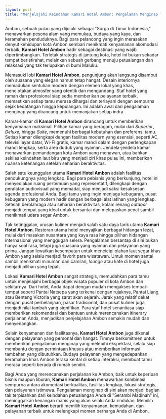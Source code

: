 ```yaml
---
layout: post
title: "Menjelajahi Keindahan Kamari Hotel Ambon: Pengalaman Menginap Tak Terlupakan"
---
```


Ambon, sebuah pulau yang dijuluki sebagai "Surga di Timur Indonesia," menawarkan pesona alam yang memukau, budaya yang kaya, dan keramahan penduduknya. Bagi para pelancong yang ingin merasakan denyut kehidupan kota Ambon sembari menikmati kenyamanan akomodasi terbaik, **Kamari Hotel Ambon** hadir sebagai destinasi yang wajib dipertimbangkan. Terletak strategis di jantung kota, hotel ini bukan sekadar tempat beristirahat, melainkan sebuah gerbang menuju petualangan dan relaksasi yang tak terlupakan di bumi Maluku.

Memasuki lobi **Kamari Hotel Ambon**, pengunjung akan langsung disambut oleh suasana yang elegan namun tetap hangat. Desain interiornya memadukan sentuhan modern dengan elemen lokal yang khas, menciptakan atmosfer yang otentik dan mengundang. Staf hotel yang ramah dan profesional siap sedia memberikan pelayanan terbaik, memastikan setiap tamu merasa dihargai dan terlayani dengan sempurna sejak kedatangan hingga kepulangan. Ini adalah awal dari pengalaman menginap yang dirancang untuk memanjakan setiap indra.

Kamar-kamar di **Kamari Hotel Ambon** dirancang untuk memberikan kenyamanan maksimal. Pilihan kamar yang beragam, mulai dari *Superior*, *Deluxe*, hingga *Suite*, memenuhi berbagai kebutuhan dan preferensi tamu. Setiap kamar dilengkapi dengan fasilitas modern yang esensial, seperti AC, televisi layar datar, Wi-Fi gratis, kamar mandi dalam dengan perlengkapan mandi lengkap, serta area duduk yang nyaman. Jendela-jendela kamar menawarkan pemandangan kota Ambon yang menawan, atau bahkan sekilas keindahan laut biru yang menjadi ciri khas pulau ini, memberikan nuansa ketenangan setelah seharian beraktivitas.

Salah satu keunggulan utama **Kamari Hotel Ambon** adalah fasilitas pendukungnya yang lengkap. Bagi para pebisnis yang berkunjung, hotel ini menyediakan ruang pertemuan yang representatif, dilengkapi dengan peralatan audiovisual yang memadai, siap menjadi saksi kesuksesan agenda profesional Anda. Bagi tamu yang ingin menjaga kebugaran, pusat kebugaran yang modern hadir dengan berbagai alat latihan yang lengkap. Setelah berolahraga atau seharian beraktivitas, kolam renang *outdoor* menjadi tempat yang ideal untuk bersantai dan melepaskan penat sambil menikmati udara segar Ambon.

Tak ketinggalan, urusan kuliner menjadi salah satu daya tarik utama **Kamari Hotel Ambon**. Restoran utama hotel menyajikan berbagai hidangan lezat, mulai dari masakan nusantara yang kaya rasa hingga pilihan hidangan internasional yang menggugah selera. Pengalaman bersantap di sini bukan hanya soal rasa, tetapi juga suasana yang nyaman dan pelayanan yang prima. Jangan lewatkan kesempatan untuk mencicipi olahan laut segar khas Ambon yang selalu menjadi favorit para wisatawan. Untuk momen santai sambil menikmati minuman dan camilan, *lounge* atau kafe di hotel juga menjadi pilihan yang tepat.

Lokasi **Kamari Hotel Ambon** sangat strategis, memudahkan para tamu untuk menjelajahi berbagai objek wisata populer di kota Ambon dan sekitarnya. Dari hotel, Anda dapat dengan mudah mengakses tempat-tempat seperti Pantai Natsepa yang terkenal dengan rujaknya, Pantai Liang, atau Benteng Victoria yang sarat akan sejarah. Jarak yang relatif dekat dengan pusat perbelanjaan, pasar tradisional, dan pusat kuliner juga menjadi nilai tambah yang signifikan. Para staf hotel senantiasa siap memberikan rekomendasi dan bantuan untuk merencanakan itinerary perjalanan Anda, menjadikan penjelajahan Ambon semakin mudah dan menyenangkan.

Selain kenyamanan dan fasilitasnya, **Kamari Hotel Ambon** juga dikenal dengan pelayanan yang personal dan hangat. Timnya berkomitmen untuk memberikan pengalaman menginap yang melebihi ekspektasi, selalu siap membantu dengan permintaan khusus atau memberikan informasi tambahan yang dibutuhkan. Budaya pelayanan yang mengedepankan keramahan khas Ambon terasa kental di setiap interaksi, membuat tamu merasa seperti berada di rumah sendiri.

Bagi Anda yang merencanakan perjalanan ke Ambon, baik untuk keperluan bisnis maupun liburan, **Kamari Hotel Ambon** menawarkan kombinasi sempurna antara akomodasi berkualitas, fasilitas lengkap, lokasi strategis, dan pelayanan istimewa. Pengalaman menginap di sini akan menjadi bagian tak terpisahkan dari keindahan petualangan Anda di "Serambi Madinah" ini, meninggalkan kenangan manis yang akan selalu Anda rindukan. Memilih **Kamari Hotel Ambon** berarti memilih kenyamanan, kemudahan, dan pelayanan terbaik untuk melengkapi momen berharga Anda di Ambon.
